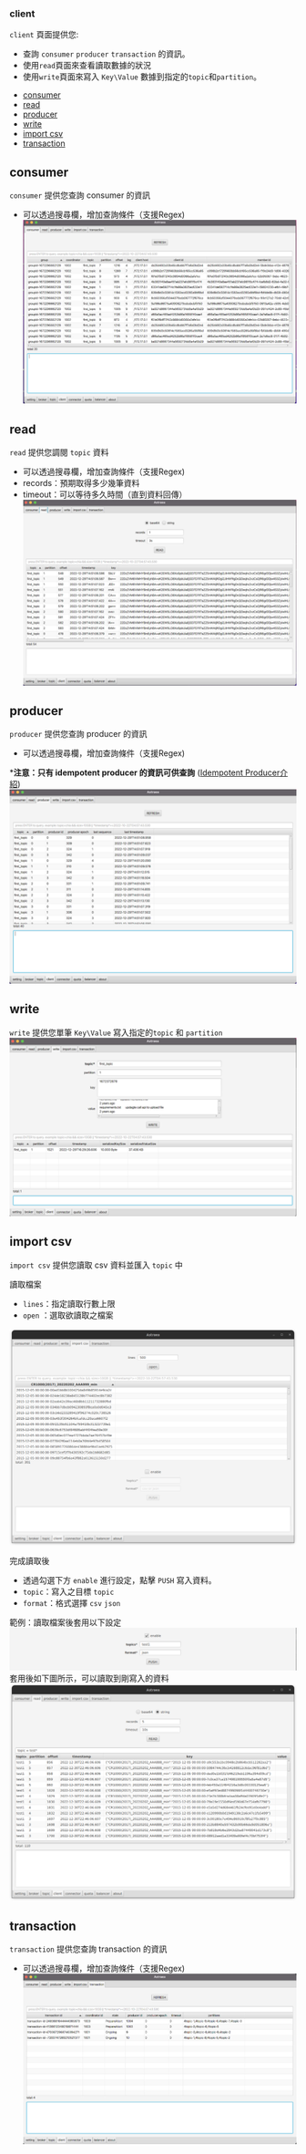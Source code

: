 ### client

`client` 頁面提供您:
* 查詢 `consumer` `producer` `transaction` 的資訊。
* 使用`read`頁面來查看讀取數據的狀況
* 使用`write`頁面來寫入 `Key\Value` 數據到指定的`topic`和`partition`。

- [consumer](#consumer)
- [read](#read)
- [producer](#producer)
- [write](#write)
- [import csv](#import-csv)
- [transaction](#transaction)

## consumer
`consumer` 提供您查詢 consumer 的資訊
* 可以透過搜尋欄，增加查詢條件（支援Regex) 
![client_consumer](client_consumer.png)

## read
`read` 提供您調閱 `topic` 資料
* 可以透過搜尋欄，增加查詢條件（支援Regex)
* records：預期取得多少幾筆資料
* timeout：可以等待多久時間（直到資料回傳）
![client_read](client_read.png)

## producer

`producer` 提供您查詢 producer 的資訊
* 可以透過搜尋欄，增加查詢條件（支援Regex)

***注意：只有 idempotent producer 的資訊可供查詢** ([Idempotent Producer介紹](https://kafka.apache.org/documentation/#producerconfigs_enable.idempotence))
![client_producer](client_producer.png)

## write
`write` 提供您單筆 `Key\Value` 寫入指定的`topic` 和 `partition`
![client_producer](client_write.png)

## import csv

`import csv` 提供您讀取 csv 資料並匯入 `topic` 中

讀取檔案
- `lines`：指定讀取行數上限
- `open` ：選取欲讀取之檔案

![client_import_csv](client_import_csv.png)

完成讀取後
- 透過勾選下方 `enable` 進行設定，點擊 `PUSH` 寫入資料。
- `topic`：寫入之目標 `topic`
- `format`：格式選擇 `csv` `json`

範例：讀取檔案後套用以下設定
![client_import_csv_setting](client_import_csv_setting.png)
套用後如下圖所示，可以讀取到剛寫入的資料
![client_import_csv_push](client_import_csv_push.png)

## transaction
`transaction` 提供您查詢 transaction 的資訊
* 可以透過搜尋欄，增加查詢條件（支援Regex)
![client_transaction](client_transaction.png)